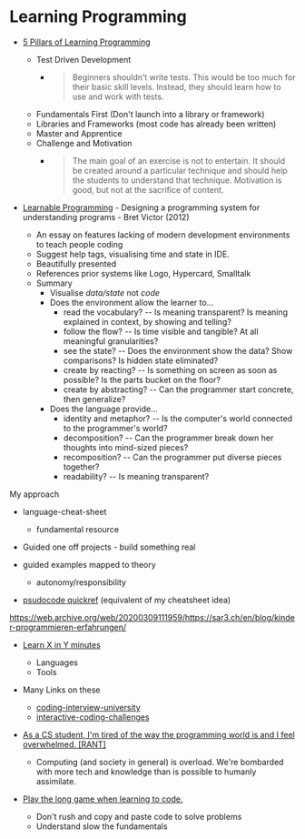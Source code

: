 Learning Programming
====================


* [5 Pillars of Learning Programming](https://www.rainerhahnekamp.com/en/5-pillars-of-learning-programming/)
    * Test Driven Development
        * > Beginners shouldn’t write tests. This would be too much for their basic skill levels. Instead, they should learn how to use and work with tests.
    * Fundamentals First (Don't launch into a library or framework)
    * Libraries and Frameworks (most code has already been written)
    * Master and Apprentice
    * Challenge and Motivation
        * > The main goal of an exercise is not to entertain. It should be created around a particular technique and should help the students to understand that technique. Motivation is good, but not at the sacrifice of content.

* [Learnable Programming](http://worrydream.com/#!/LearnableProgramming) - Designing a programming system for understanding programs - Bret Victor (2012)
    * An essay on features lacking of modern development environments to teach people coding
    * Suggest help tags, visualising time and state in IDE.
    * Beautifully presented
    * References prior systems like Logo, Hypercard, Smalltalk
    * Summary
        * Visualise _data/state_ not _code_
        * Does the environment allow the learner to...
            * read the vocabulary? -- Is meaning transparent? Is meaning explained in context, by showing and telling?
            * follow the flow? -- Is time visible and tangible? At all meaningful granularities?
            * see the state? -- Does the environment show the data? Show comparisons? Is hidden state eliminated?
            * create by reacting? -- Is something on screen as soon as possible? Is the parts bucket on the floor?
            * create by abstracting? -- Can the programmer start concrete, then generalize?
        * Does the language provide...
            * identity and metaphor? -- Is the computer's world connected to the programmer's world?
            * decomposition? -- Can the programmer break down her thoughts into mind-sized pieces?
            * recomposition? -- Can the programmer put diverse pieces together?
            * readability? -- Is meaning transparent?




My approach
* language-cheat-sheet
    * fundamental resource
* Guided one off projects - build something real
* guided examples mapped to theory
    * autonomy/responsibility

* [psudocode quickref](https://tools.withcode.uk/quickref/) (equivalent of my cheatsheet idea)


https://web.archive.org/web/20200309111959/https://sar3.ch/en/blog/kinder-programmieren-erfahrungen/


* [Learn X in Y minutes](https://learnxinyminutes.com/)
    * Languages
    * Tools


* Many Links on these
    * [coding-interview-university](https://github.com/jwasham/coding-interview-university)
    * [interactive-coding-challenges](https://github.com/donnemartin/interactive-coding-challenges)



* [As a CS student, I'm tired of the way the programming world is and I feel overwhelmed. [RANT]](https://www.reddit.com/r/learnprogramming/comments/lwxy8p/as_a_cs_student_im_tired_of_the_way_the/)
    * Computing (and society in general) is overload. We're bombarded with more tech and knowledge than is possible to humanly assimilate.
* [Play the long game when learning to code.](https://stackoverflow.blog/2020/10/05/play-the-long-game-when-learning-to-code/)
    * Don't rush and copy and paste code to solve problems
    * Understand slow the fundamentals
